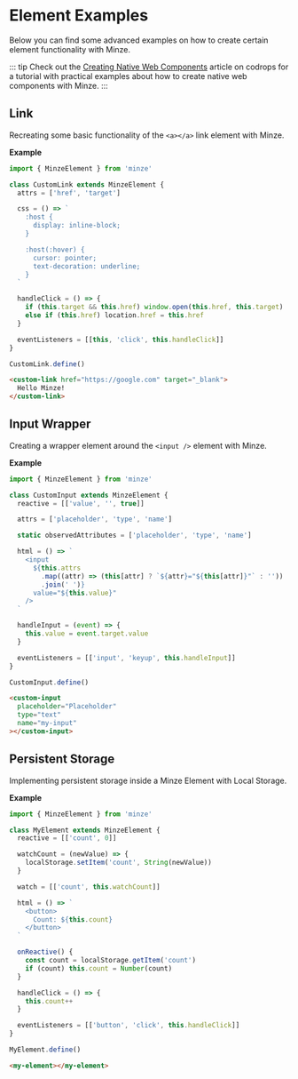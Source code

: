 # Element Examples

Below you can find some advanced examples on how to create certain element functionality with Minze.

::: tip
Check out the [Creating Native Web Components](https://tympanus.net/codrops/2022/03/04/creating-native-web-components/) article on codrops for a tutorial with practical examples about how to create native web components with Minze.
:::

## Link

Recreating some basic functionality of the `<a></a>` link element with Minze.

**Example**

```js
import { MinzeElement } from 'minze'

class CustomLink extends MinzeElement {
  attrs = ['href', 'target']

  css = () => `
    :host {
      display: inline-block;
    }

    :host(:hover) {
      cursor: pointer;
      text-decoration: underline;
    }
  `

  handleClick = () => {
    if (this.target && this.href) window.open(this.href, this.target)
    else if (this.href) location.href = this.href
  }

  eventListeners = [[this, 'click', this.handleClick]]
}

CustomLink.define()
```

<!-- prettier-start-ignore -->

```html
<custom-link href="https://google.com" target="_blank">
  Hello Minze!
</custom-link>
```

<!-- prettier-end-ignore -->

## Input Wrapper

Creating a wrapper element around the `<input />` element with Minze.

**Example**

```js
import { MinzeElement } from 'minze'

class CustomInput extends MinzeElement {
  reactive = [['value', '', true]]

  attrs = ['placeholder', 'type', 'name']

  static observedAttributes = ['placeholder', 'type', 'name']

  html = () => `
    <input
      ${this.attrs
        .map((attr) => (this[attr] ? `${attr}="${this[attr]}"` : ''))
        .join(' ')}
      value="${this.value}"
    />
  `

  handleInput = (event) => {
    this.value = event.target.value
  }

  eventListeners = [['input', 'keyup', this.handleInput]]
}

CustomInput.define()
```

<!-- prettier-start-ignore -->

```html
<custom-input
  placeholder="Placeholder"
  type="text"
  name="my-input"
></custom-input>
```

<!-- prettier-end-ignore -->

## Persistent Storage

Implementing persistent storage inside a Minze Element with Local Storage.

**Example**

```js
import { MinzeElement } from 'minze'

class MyElement extends MinzeElement {
  reactive = [['count', 0]]

  watchCount = (newValue) => {
    localStorage.setItem('count', String(newValue))
  }

  watch = [['count', this.watchCount]]

  html = () => `
    <button>
      Count: ${this.count}
    </button>
  `

  onReactive() {
    const count = localStorage.getItem('count')
    if (count) this.count = Number(count)
  }

  handleClick = () => {
    this.count++
  }

  eventListeners = [['button', 'click', this.handleClick]]
}

MyElement.define()
```

```html
<my-element></my-element>
```

